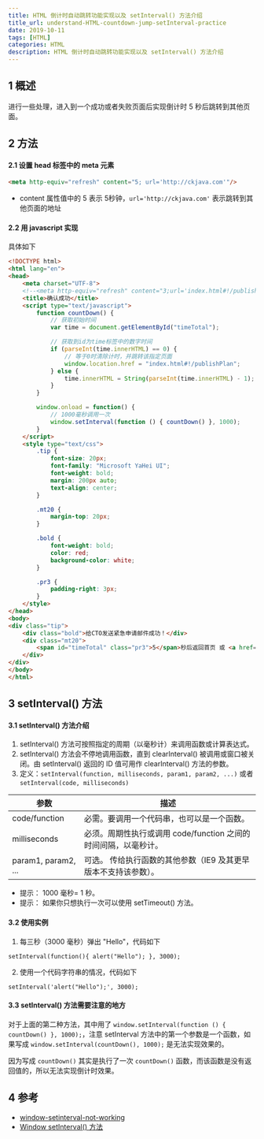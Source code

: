 ```yaml
---
title: HTML 倒计时自动跳转功能实现以及 setInterval() 方法介绍
title_url: understand-HTML-countdown-jump-setInterval-practice
date: 2019-10-11
tags: [HTML]
categories: HTML
description: HTML 倒计时自动跳转功能实现以及 setInterval() 方法介绍
---
```


## 1 概述

进行一些处理，进入到一个成功或者失败页面后实现倒计时 5 秒后跳转到其他页面。

## 2 方法

#### 2.1 设置 head 标签中的 meta 元素

```html
<meta http-equiv="refresh" content="5; url='http://ckjava.com'"/>
```

- content 属性值中的 5 表示 5秒钟，`url='http://ckjava.com'` 表示跳转到其他页面的地址


#### 2.2 用 javascript 实现

具体如下

```html
<!DOCTYPE html>
<html lang="en">
<head>
    <meta charset="UTF-8">
    <!--<meta http-equiv="refresh" content="3;url='index.html#!/publishPlan'" >-->
    <title>确认成功</title>
    <script type="text/javascript">
        function countDown() {
            // 获取初始时间
            var time = document.getElementById("timeTotal");

            // 获取到id为time标签中的数字时间
            if (parseInt(time.innerHTML) == 0) {
                // 等于0时清除计时，并跳转该指定页面
                window.location.href = "index.html#!/publishPlan";
            } else {
                time.innerHTML = String(parseInt(time.innerHTML) - 1);
            }
        }

        window.onload = function() {
            // 1000毫秒调用一次
            window.setInterval(function () { countDown() }, 1000);
        }
    </script>
    <style type="text/css">
        .tip {
            font-size: 20px;
            font-family: "Microsoft YaHei UI";
            font-weight: bold;
            margin: 200px auto;
            text-align: center;
        }

        .mt20 {
            margin-top: 20px;
        }

        .bold {
            font-weight: bold;
            color: red;
            background-color: white;
        }

        .pr3 {
            padding-right: 3px;
        }
    </style>
</head>
<body>
<div class="tip">
    <div class="bold">给CTO发送紧急申请邮件成功！</div>
    <div class="mt20">
        <span id="timeTotal" class="pr3">5</span>秒后返回首页 或 <a href="index.html#!/publishPlan">点击链接直接返回</a>。
    </div>
</div>
</body>
</html>
```

## 3 setInterval() 方法

#### 3.1 setInterval() 方法介绍

1. setInterval() 方法可按照指定的周期（以毫秒计）来调用函数或计算表达式。
2. setInterval() 方法会不停地调用函数，直到 clearInterval() 被调用或窗口被关闭。由 setInterval() 返回的 ID 值可用作 clearInterval() 方法的参数。
3. 定义：`setInterval(function, milliseconds, param1, param2, ...)` 或者 `setInterval(code, milliseconds)`

参数 | 描述
---|---
code/function |	必需。要调用一个代码串，也可以是一个函数。
milliseconds  |	必须。周期性执行或调用 code/function 之间的时间间隔，以毫秒计。
param1, param2, ...  |	可选。 传给执行函数的其他参数（IE9 及其更早版本不支持该参数）。
 	
- 提示： 1000 毫秒= 1 秒。
- 提示： 如果你只想执行一次可以使用 setTimeout() 方法。

#### 3.2 使用实例

1. 每三秒（3000 毫秒）弹出 "Hello"，代码如下

```
setInterval(function(){ alert("Hello"); }, 3000);
```

2. 使用一个代码字符串的情况，代码如下

```
setInterval('alert("Hello");', 3000);
```

#### 3.3 setInterval() 方法需要注意的地方

对于上面的第二种方法，其中用了 `window.setInterval(function () { countDown() }, 1000);`，注意 setInterval 方法中的第一个参数是一个函数，如果写成 `window.setInterval(countDown(), 1000);` 是无法实现效果的。

因为写成 `countDown()` 其实是执行了一次 `countDown()` 函数，而该函数是没有返回值的，所以无法实现倒计时效果。

## 4 参考

- [window-setinterval-not-working](https://stackoverflow.com/questions/14549371/window-setinterval-not-working)
- [Window setInterval() 方法](https://www.runoob.com/jsref/met-win-setinterval.html)